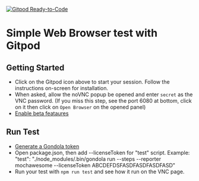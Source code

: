 [![Gitpod Ready-to-Code](https://img.shields.io/badge/Gitpod-Ready--to--Code-blue?logo=gitpod)](https://gitpod.io/#https://github.com/trinhpham/test-with-gitpod) 

# Simple Web Browser test with Gitpod

## Getting Started
- Click on the Gitpod icon above to start your session. Follow the instructions on-screen for installation.
- When asked, allow the noVNC popup be opened and enter `secret` as the VNC password. (If you miss this step, see the port 6080 at bottom, click on it then click on `Open Browser` on the opened panel)
- [Enable beta feataures](https://docs.gondolatest.com/guides/beta-features.html#enabling-beta-features)
## Run Test
- [Generate a Gondola token](https://docs.gondolatest.com/subscription/#generating-a-token)
- Open package.json, then add --licenseToken for "test" script. Example: "test": "./node_modules/.bin/gondola run --steps --reporter mochawesome --licenseToken ABCDEFDSFASDFASDFASDFASD"
- Run your test with `npm run test` and see how it run on the VNC page.
